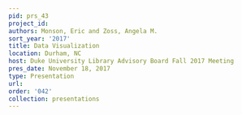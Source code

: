 ```yaml
---
pid: prs_43
project_id: 
authors: Monson, Eric and Zoss, Angela M.
sort_year: '2017'
title: Data Visualization
location: Durham, NC
host: Duke University Library Advisory Board Fall 2017 Meeting
pres_date: November 18, 2017
type: Presentation
url: 
order: '042'
collection: presentations
---
```

